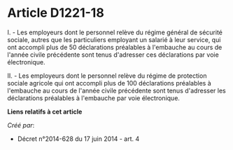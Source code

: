 # Article D1221-18

I. - Les employeurs dont le personnel relève du régime général de  sécurité sociale, autres que les particuliers employant un
salarié à  leur service, qui ont accompli plus de 50 déclarations préalables à  l'embauche au cours de l'année civile
précédente sont tenus d'adresser  ces déclarations par voie électronique. 

II. - Les  employeurs dont le personnel relève du régime de protection sociale  agricole qui ont accompli plus de 100
déclarations préalables à  l'embauche au cours de l'année civile précédente sont tenus d'adresser  les déclarations
préalables à l'embauche par voie électronique.

**Liens relatifs à cet article**

_Créé par_:

  - Décret n°2014-628 du 17 juin 2014 - art. 4
